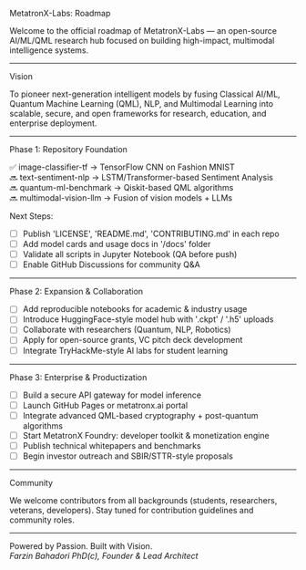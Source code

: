 MetatronX-Labs: Roadmap

Welcome to the official roadmap of MetatronX-Labs — an open-source AI/ML/QML research hub focused on building high-impact, multimodal intelligence systems.

--------------

Vision

To pioneer next-generation intelligent models by fusing Classical AI/ML, Quantum Machine Learning (QML), NLP, and Multimodal Learning into scalable, secure, and open frameworks for research, education, and enterprise deployment.

--------------

Phase 1: Repository Foundation

✅ image-classifier-tf → TensorFlow CNN on Fashion MNIST  
🔜 text-sentiment-nlp → LSTM/Transformer-based Sentiment Analysis  
🔜 quantum-ml-benchmark → Qiskit-based QML algorithms  
🔜 multimodal-vision-llm → Fusion of vision models + LLMs

Next Steps:
- [ ] Publish 'LICENSE', 'README.md', 'CONTRIBUTING.md' in each repo  
- [ ] Add model cards and usage docs in '/docs' folder  
- [ ] Validate all scripts in Jupyter Notebook (QA before push)  
- [ ] Enable GitHub Discussions for community Q&A

---------------

Phase 2: Expansion & Collaboration

- [ ] Add reproducible notebooks for academic & industry usage  
- [ ] Introduce HuggingFace-style model hub with '.ckpt' / '.h5' uploads  
- [ ] Collaborate with researchers (Quantum, NLP, Robotics)  
- [ ] Apply for open-source grants, VC pitch deck development  
- [ ] Integrate TryHackMe-style AI labs for student learning

---------------

Phase 3: Enterprise & Productization

- [ ] Build a secure API gateway for model inference  
- [ ] Launch GitHub Pages or metatronx.ai portal  
- [ ] Integrate advanced QML-based cryptography + post-quantum algorithms  
- [ ] Start MetatronX Foundry: developer toolkit & monetization engine  
- [ ] Publish technical whitepapers and benchmarks  
- [ ] Begin investor outreach and SBIR/STTR-style proposals

----------------

Community

We welcome contributors from all backgrounds (students, researchers, veterans, developers). Stay tuned for contribution guidelines and community roles.

----------------

Powered by Passion. Built with Vision.  
_Farzin Bahadori PhD(c), Founder & Lead Architect_
